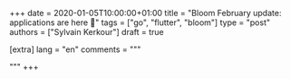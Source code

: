 +++
date = 2020-01-05T10:00:00+01:00
title = "Bloom February update: applications are here 🥳"
tags = ["go", "flutter", "bloom"]
type = "post"
authors = ["Sylvain Kerkour"]
draft = true

[extra]
lang = "en"
comments = """


"""
+++

